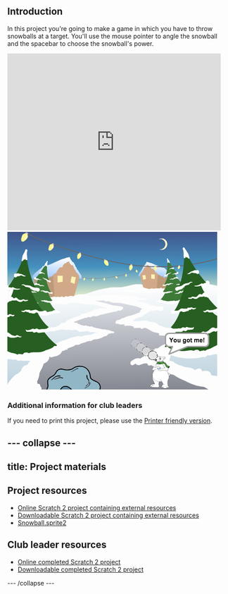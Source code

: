 ## Introduction

In this project you're going to make a game in which you have to throw snowballs at a target. You'll use the mouse pointer to angle the snowball and the spacebar to choose the snowball's power.

<div class="scratch-preview">
  <iframe allowtransparency="true" width="485" height="402" src="https://scratch.mit.edu/projects/embed/35172420/?autostart=true" frameborder="0"></iframe>
  <img src="images/snow-final.png">
</div>

### Additional information for club leaders

If you need to print this project, please use the [Printer friendly version](https://projects.raspberry-pi.org/en/projects/snowball-fight/print).




--- collapse ---
---
title: Project materials
---
## Project resources
* [Online Scratch 2 project containing external resources](http://jumpto.cc/snowball-resources)
* [Downloadable Scratch 2 project containing external resources](resources/SnowballFightResources.sb2)
* [Snowball.sprite2](resources/Snowball.sprite2)

## Club leader resources
* [Online completed Scratch 2 project](http://scratch.mit.edu/projects/35172420/#editor)
* [Downloadable completed Scratch 2 project](resources/SnowballFight.sb2)

--- /collapse ---